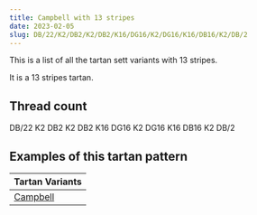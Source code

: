 ```yaml
---
title: Campbell with 13 stripes
date: 2023-02-05
slug: DB/22/K2/DB2/K2/DB2/K16/DG16/K2/DG16/K16/DB16/K2/DB/2
---
```

This is a list of all the tartan sett variants with 13 stripes.

It is a 13 stripes tartan.


## Thread count
DB/22 K2 DB2 K2 DB2 K16 DG16 K2 DG16 K16 DB16 K2 DB/2

## Examples of this tartan pattern

| Tartan Variants |
|---------------|
| [Campbell](/variants/db/22/k2/db2/k2/db2/k16/dg16/k2/dg16/k16/db16/k2/db/2-db000052-dg11450d-k000000)||
